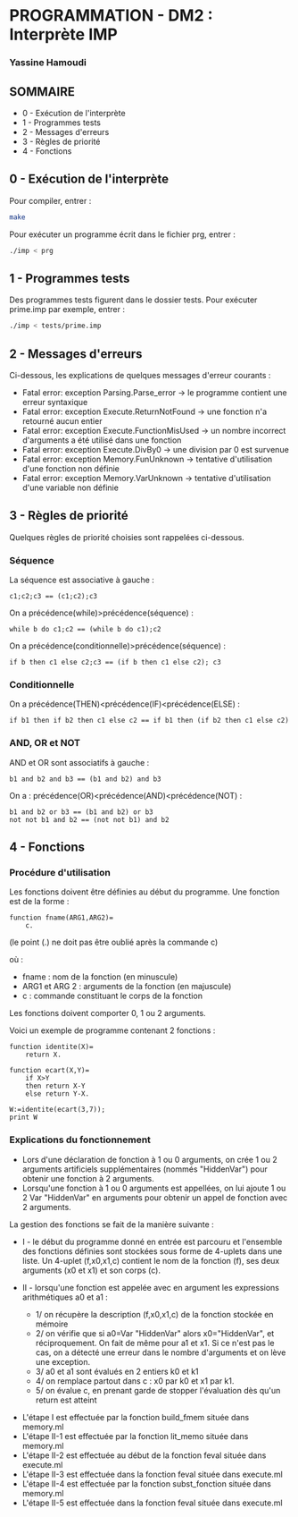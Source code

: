 PROGRAMMATION - DM2 : Interprète IMP
====================================

### Yassine Hamoudi

## SOMMAIRE

 * 0 - Exécution de l'interprète
 * 1 - Programmes tests
 * 2 - Messages d'erreurs
 * 3 - Règles de priorité
 * 4 - Fonctions


0 - Exécution de l'interprète
-----------------------------------------------------

Pour compiler, entrer :
```bash
make
```

Pour exécuter un programme écrit dans le fichier prg, entrer : 
```bash
./imp < prg
```


1 - Programmes tests
-----------------------------------------------------

Des programmes tests figurent dans le dossier tests. Pour exécuter prime.imp par exemple, entrer : 
```bash
./imp < tests/prime.imp
```


2 - Messages d'erreurs
-----------------------------------------------------

Ci-dessous, les explications de quelques messages d'erreur courants : 

 - Fatal error: exception Parsing.Parse_error     -> le programme contient une erreur syntaxique
 - Fatal error: exception Execute.ReturnNotFound  -> une fonction n'a retourné aucun entier
 - Fatal error: exception Execute.FunctionMisUsed -> un nombre incorrect d'arguments a été utilisé dans une fonction
 - Fatal error: exception Execute.DivBy0          -> une division par 0 est survenue
 - Fatal error: exception Memory.FunUnknown	      -> tentative d'utilisation d'une fonction non définie
 - Fatal error: exception Memory.VarUnknown	      -> tentative d'utilisation d'une variable non définie


3 - Règles de priorité
-----------------------------------------------------

Quelques règles de priorité choisies sont rappelées ci-dessous.

### Séquence

La séquence est associative à gauche : 
```
c1;c2;c3 == (c1;c2);c3
```

On a précédence(while)>précédence(séquence) : 
```
while b do c1;c2 == (while b do c1);c2
```

On a précédence(conditionnelle)>précédence(séquence) : 
```
if b then c1 else c2;c3 == (if b then c1 else c2); c3
```

### Conditionnelle

On a précédence(THEN)<précédence(IF)<précédence(ELSE) : 
```
if b1 then if b2 then c1 else c2 == if b1 then (if b2 then c1 else c2)
```

### AND, OR et NOT

AND et OR sont associatifs à gauche : 
```
b1 and b2 and b3 == (b1 and b2) and b3
```

On a : précédence(OR)<précédence(AND)<précédence(NOT) : 
```
b1 and b2 or b3 == (b1 and b2) or b3
not not b1 and b2 == (not not b1) and b2
```


4 - Fonctions
-----------------------------------------------------

### Procédure d'utilisation

Les fonctions doivent être définies au début du programme.
Une fonction est de la forme : 
```
function fname(ARG1,ARG2)=
    c.
```

(le point (.) ne doit pas être oublié après la commande c)

où :
 - fname : nom de la fonction (en minuscule)
 - ARG1 et ARG 2 : arguments de la fonction (en majuscule)
 - c : commande constituant le corps de la fonction

Les fonctions doivent comporter 0, 1 ou 2 arguments.

Voici un exemple de programme contenant 2 fonctions : 
```
function identite(X)=
    return X.

function ecart(X,Y)=
    if X>Y
    then return X-Y
    else return Y-X.

W:=identite(ecart(3,7));
print W
```

### Explications du fonctionnement

- Lors d'une déclaration de fonction à 1 ou 0 arguments, on crée 1 ou 2 arguments artificiels supplémentaires (nommés "HiddenVar") pour obtenir une fonction à 2 arguments.
- Lorsqu'une fonction à 1 ou 0 arguments est appellées, on lui ajoute 1 ou 2 Var "HiddenVar" en arguments pour obtenir un appel de fonction avec 2 arguments.

La gestion des fonctions se fait de la manière suivante : 

  * I - le début du programme donné en entrée est parcouru et l'ensemble des fonctions définies sont stockées sous forme de 4-uplets dans une liste. Un 4-uplet (f,x0,x1,c) contient le nom de la fonction (f), ses deux arguments (x0 et x1) et son corps (c).

  * II - lorsqu'une fonction est appelée avec en argument les expressions arithmétiques a0 et a1 :
    - 1/ on récupère la description (f,x0,x1,c) de la fonction stockée en mémoire
    - 2/ on vérifie que si a0=Var "HiddenVar" alors x0="HiddenVar", et réciproquement. On fait de même pour a1 et x1. Si ce n'est pas le cas, on a détecté une erreur dans le nombre d'arguments et on lève une exception.
    - 3/ a0 et a1 sont évalués en 2 entiers k0 et k1
    - 4/ on remplace partout dans c : x0 par k0 et x1 par k1.
    - 5/ on évalue c, en prenant garde de stopper l'évaluation dès qu'un return est atteint

- L'étape I est effectuée par la fonction build_fmem située dans memory.ml
- L'étape II-1 est effectuée par la fonction lit_memo située dans memory.ml
- L'étape II-2 est effectuée au début de la fonction feval située dans execute.ml
- L'étape II-3 est effectuée dans la fonction feval située dans execute.ml
- L'étape II-4 est effectuée par la fonction subst_fonction située dans memory.ml
- L'étape II-5 est effectuée dans la fonction feval située dans execute.ml

